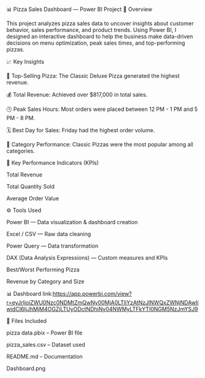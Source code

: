 📊 Pizza Sales Dashboard — Power BI Project
🧩 Overview

This project analyzes pizza sales data to uncover insights about customer behavior, sales performance, and product trends.
Using Power BI, I designed an interactive dashboard to help the business make data-driven decisions on menu optimization, peak sales times, and top-performing pizzas.

📈 Key Insights

🍕 Top-Selling Pizza: The Classic Deluxe Pizza generated the highest revenue.

💰 Total Revenue: Achieved over $817,000 in total sales.

🕒 Peak Sales Hours: Most orders were placed between 12 PM - 1 PM and 5 PM - 8 PM.

🗓️ Best Day for Sales: Friday had the highest order volume.

🧾 Category Performance: Classic Pizzas were the most popular among all categories.

🧮 Key Performance Indicators (KPIs)

Total Revenue

Total Quantity Sold

Average Order Value

⚙️ Tools Used

Power BI — Data visualization & dashboard creation

Excel / CSV — Raw data cleaning

Power Query — Data transformation

DAX (Data Analysis Expressions) — Custom measures and KPIs

Best/Worst Performing Pizza

Revenue by Category and Size

📊 Dashboard link:https://app.powerbi.com/view?r=eyJrIjoiZWU0Nzc0NDMtZmQwNy00MjA0LTliYzAtNzJlNWQxZWNjNDAwIiwidCI6IjJhMjM4OGZjLTUyODctNDhiNy04NWMyLTFkYTI0NGM5NzJmYSJ9 

📂 Files Included

pizza data.pbix – Power BI file

pizza_sales.csv – Dataset used

README.md – Documentation

Dashboard.png
